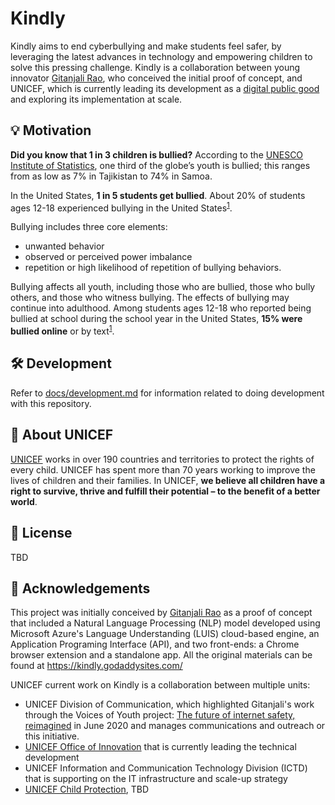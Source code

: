 # Kindly

Kindly aims to end cyberbullying and make students feel safer, by leveraging the latest advances in technology and empowering children to solve this pressing challenge. Kindly is a collaboration between young innovator [Gitanjali Rao](https://twitter.com/gitanjaliarao), who conceived the initial proof of concept, and UNICEF, which is currently leading its development as a [digital public good](https://digitalpublicgoods.net) and exploring its implementation at scale.

## 💡 Motivation

**Did you know that 1 in 3 children is bullied?** According to the [UNESCO Institute of Statistics](http://uis.unesco.org/en/news/new-sdg-4-data-bullying), one third of the globe’s youth is bullied; this ranges from as low as 7% in Tajikistan to 74% in Samoa.

In the United States, **1 in 5 students get bullied**. About 20% of students ages 12-18 experienced bullying in the United States<sup>[1](https://www.stopbullying.gov/resources/facts)</sup>. 

Bullying includes three core elements: 
* unwanted behavior
* observed or perceived power imbalance
* repetition or high likelihood of repetition of bullying behaviors. 

Bullying affects all youth, including those who are bullied, those who bully others, and those who witness bullying. The effects of bullying may continue into adulthood. Among students ages 12-18 who reported being bullied at school during the school year in the United States, **15% were bullied online** or by text<sup>[1](https://www.stopbullying.gov/resources/facts)</sup>.

## 🛠  Development

Refer to [docs/development.md](docs/development.md) for information related to doing development with this repository.

## 💙 About UNICEF

[UNICEF](https://www.unicef.org/) works in over 190 countries and territories to protect the rights of every child. UNICEF has spent more than 70 years working to improve the lives of children and their families. In UNICEF, **we believe all children have a right to survive, thrive and fulfill their potential – to the benefit of a better world**.

## :memo: License

TBD

## 🙏 Acknowledgements

This project was initially conceived by [Gitanjali Rao](https://twitter.com/gitanjaliarao) as a proof of concept that included a Natural Language Processing (NLP) model developed using Microsoft Azure's Language Understanding (LUIS) cloud-based engine, an Application Programing Interface (API), and two front-ends: a Chrome browser extension and a standalone app. All the original materials can be found at https://kindly.godaddysites.com/

UNICEF current work on Kindly is a collaboration between multiple units:
* UNICEF Division of Communication, which highlighted Gitanjali's work through the Voices of Youth project: [The future of internet safety, reimagined](https://www.voicesofyouth.org/blog/future-internet-safety-reimagined) in June 2020 and manages communications and outreach or this initiative.
* [UNICEF Office of Innovation](https://www.unicef.org/innovation/) that is currently leading the technical development
* UNICEF Information and Communication Technology Division (ICTD) that is supporting on the IT infrastructure and scale-up strategy
* [UNICEF Child Protection](https://www.unicef.org/protection), TBD
